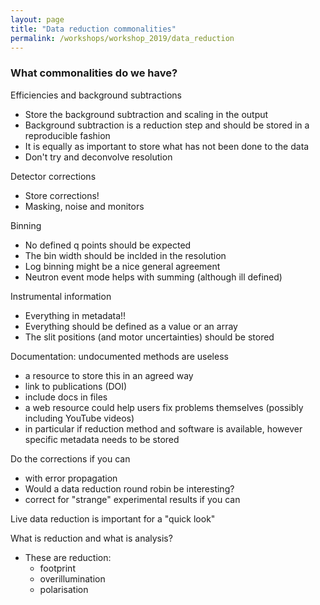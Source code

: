 ```yaml
---
layout: page
title: "Data reduction commonalities"
permalink: /workshops/workshop_2019/data_reduction
---
```


### What commonalities do we have?

Efficiencies and background subtractions

- Store the background subtraction and scaling in the output
- Background subtraction is a reduction step and should be stored in a reproducible fashion
- It is equally as important to store what has not been done to the data
- Don't try and deconvolve resolution

Detector corrections

- Store corrections!
- Masking, noise and monitors

Binning

- No defined q points should be expected
- The bin width should be inclded in the resolution
- Log binning might be a nice general agreement
- Neutron event mode helps with summing (although ill defined)

Instrumental information

- Everything in metadata!!
- Everything should be defined as a value or an array
- The slit positions (and motor uncertainties) should be stored

Documentation: undocumented methods are useless

- a resource to store this in an agreed way
- link to publications (DOI)
- include docs in files
- a web resource could help users fix problems themselves (possibly including YouTube videos)
- in particular if reduction method and software is available, however specific metadata needs to be stored

Do the corrections if you can

- with error propagation
- Would a data reduction round robin be interesting?
- correct for "strange" experimental results if you can

Live data reduction is important for a "quick look"

What is reduction and what is analysis?

- These are reduction:
    - footprint
    - overillumination
    - polarisation
